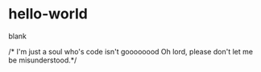 # hello-world
blank

/* I'm just a soul who's code isn't goooooood
Oh lord, please don't let me be misunderstood.*/
